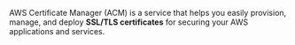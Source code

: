AWS Certificate Manager (ACM) is a service that helps you easily provision, manage, and deploy **SSL/TLS certificates** for securing your AWS applications and services.

